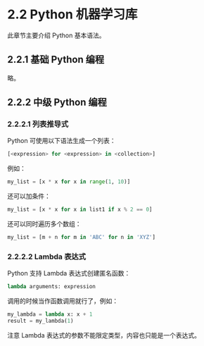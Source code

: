 # 2.2 Python 机器学习库

此章节主要介绍 Python 基本语法。

## 2.2.1 基础 Python 编程

略。

## 2.2.2 中级 Python 编程

### 2.2.2.1 列表推导式

Python 可使用以下语法生成一个列表：

```python
[<expression> for <expression> in <collection>]
```

例如：

```python
my_list = [x * x for x in range(1, 10)]
```

还可以加条件：

```python
my_list = [x * x for x in list1 if x % 2 == 0]
```

还可以同时遍历多个数组：

```python
my_list = [m + n for m in 'ABC' for n in 'XYZ']
```

### 2.2.2.2 Lambda 表达式

Python 支持 Lambda 表达式创建匿名函数：

```python
lambda arguments: expression
```

调用的时候当作函数调用就行了，例如：

```python
my_lambda = lambda x: x + 1
result = my_lambda(1)
```

注意 Lambda 表达式的参数不能限定类型，内容也只能是一个表达式。
